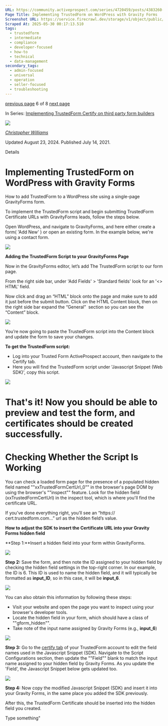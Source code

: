 ```yaml
---
URL: https://community.activeprospect.com/series/4720459/posts/4383260-implementing-trustedform-on-wordpress-with-gravity-forms
Page Title: Implementing TrustedForm on WordPress with Gravity Forms
Screenshot URL: https://service.firecrawl.dev/storage/v1/object/public/media/screenshot-dbf004a3-b4e0-43c2-b02e-40cea680bddf.png
Scraped At: 2025-05-30 00:17:13.510
tags:
  - trustedform
  - intermediate
  - compliance
  - developer-focused
  - how-to
  - technical
  - data-management
secondary_tags:
  - admin-focused
  - universal
  - operation
  - seller-focused
  - troubleshooting
---
```


[previous page](https://community.activeprospect.com/series/4720459/posts/4067743-activeprospect-compatible-landing-pages-form-builders-and-chat-platforms) 6 of 8 [next page](https://community.activeprospect.com/series/4720459/posts/4290731-troubleshooting-a-trustedform-certify-web-sdk-deployment)

In Series: [Implementing TrustedForm Certify on third party form builders](https://community.activeprospect.com/series/4720459-implementing-trustedform-certify-on-third-party-form-builders)

[![](https://content2.bloomfire.com/avatars/users/1405246/thumb/thumbnail.png?f=1620827893&Expires=1748567792&Signature=pAhB7qIdcbVx5QwKTBYZYOnQu3BBEdnF~eXNAn5ONmzRwkphGhldfGwOpW~IxRc4v1TZz3dtjUyOr1eVBc7CwNnwUI-0CriXuFoAXmkv5AfJZTN-s7GKe6Q0EQ8o6QlWe9ajHQIIQOKeZyusaTBtqeFcgFIawLjhdXATUfmRR3gdZhzSmuIG7PuMhvBM5CgTs2sZnLkRcsAD6pTdZq~Xl7YN-oyfujb5BIOCVsm6kGnB0d-3qfcfWrNDb0O-aY~rarQJ79s2WIybJ4uYiBwgv0TnkpBGMJ~eJ6ojM47G-4~kj2Snvdxx6t7GSplcMRvlp1i6u62IWpd~6bx6x01JbQ__&Key-Pair-Id=APKAIDFCFZ2UHE5LPIUA)](https://community.activeprospect.com/memberships/7846678-christopher-williams)

[_Christopher Williams_](https://community.activeprospect.com/memberships/7846678-christopher-williams)

Updated August 23, 2024. Published July 14, 2021.

Details

# Implementing TrustedForm on WordPress with Gravity Forms

How to add TrustedForm to a WordPress site using a single-page GravityForms form.

To implement the TrustedForm script and begin submitting TrustedForm Certificate URLs with GravityForms leads, follow the steps below.

Open WordPress, and navigate to GravityForms, and here either create a form( 'Add New' ) or open an existing form. In the example below, we're using a contact form.

![](https://content3.bloomfire.com/thumbnails/contents/004/211/234/original.png?f=1709596693&Expires=1748567823&Signature=qng6690nPR5bVTodR~-DyumARlyV7OXlDAtdZR5PB-DY0sD62j01xympbkJBzocyMUUlhZp7MluCLcVOUtCnHuEQF8ZmN6vHty-IUueqHQoP12c7K-RFgQUzElAULgxv-miUwHkeowD0GuNqH7R5rDxNs1VBBaxz-u3W6atVk~3ou3-mueP2mYuzp6Q45tQeMyhuV0ai5MLgNtFjKzTlV3RWu1y0ZEMxiUIbFaozD2pL6of3p4zgOGa3-RUEWVbW70tuml6dWxmHw8qGqzHbfF~xTRzEiExaDXHdSB5jiqMEnduho0wvBK2Xouy-95EAyeFC-kwxn5pYTpQDRz8vhQ__&Key-Pair-Id=APKAIDFCFZ2UHE5LPIUA)

**Adding the TrustedForm Script to your GravityForms Page**

Now in the GravityForms editor, let’s add The TrustedForm script to our form page.

From the right side bar, under 'Add Fields' > 'Standard fields' look for an '<> HTML' field.

Now click and drag an “HTML” block onto the page and make sure to add it just before the submit button. Click on the HTML Content block, then on the right side bar expand the “General”  section so you can see the “Content” block.

![](https://content3.bloomfire.com/thumbnails/contents/004/211/245/original.png?f=1709598018&Expires=1748567823&Signature=hdyDACqC4W~LdCPWU6crIe8Fozpx8sJkgPcFt4C1E9lJkzeRlfF8N4Yxygfw09qvLiDQB8GMJD80H65sBbn61TH~u8XJBFFWvyLjxKqtbfK21QcLhdgyqDqvoRG2K6BE7X2371J7JV3wEWKTKyMTBkxvA03yuoasfpwkO~6WPxAmqlcVRflEn9RuUWAapCL6LkNHUhOJkUDfKm5sW37guoqf7QRlmC1CFrSOH8Dtp~0poSzailEc7DYq-Toyx7I~V9Qd2iM-TyXoG5gAlshcJsxRRZ4WUJiFfE67vDM--lH-rIfbcNhy0gHOh~K92rVAkWc0yITCiwWtsqtfj9S87Q__&Key-Pair-Id=APKAIDFCFZ2UHE5LPIUA)

You’re now going to paste the TrustedForm script into the Content block and update the form to save your changes.

**To get the TrustedForm script:**

- Log into your Trusted Form ActiveProspect account, then navigate to the Certify tab.
- Here you will find the TrustedForm script under 'Javascript Snippet (Web SDK)', copy this script.

![](https://content1.bloomfire.com/thumbnails/contents/004/211/247/original.png?f=1709598130&Expires=1748567823&Signature=CTYGFG0xfsTWGv2~SIETsehbOXcTVLUdinlnhLOZCsB2AK1A3eF6YGE30FUtmUAdHX~3XqFU~hQnrvgw4aTOsYyeflokHRX3w5JmIMw-j8X9Kc7oyMkl7UB-w0DwBB2Kez581Mxy4Y9~wZY3BeYhFn8OX7osMKPzwSeZpizUQlqffgV7xSkb9TpvQcaeNSMuH5-J0xvj68ipfvyEbczVmhFn~X~KJc02d9GpxnT3guo2bBu5QB0neQO6v4xFAjVP~jEipz1pe~~kZu7h62Klo5udqbdcni9EgAlEMDZ9UUcw9jXjYYk95rlRtvtwrWL82Dt8MJj0dnrbMWfsUnlIUw__&Key-Pair-Id=APKAIDFCFZ2UHE5LPIUA)

# That's it! Now you should be able to preview and test the form, and certificates should be created successfully.

# Checking Whether the Script Is Working

You can check a loaded form page for the presence of a populated hidden field named ""xxTrustedFormCertUrl\_0"" in the browser's page DOM by using the browser's ""inspect"" feature. Look for the hidden field (xxTrustedFormCertUrl) in the inspect tool, which is where you'll find the certificate URL.

If you’ve done everything right, you’ll see an “https:// cert.trustedform.com…” url as the hidden field’s value.

**How to adjust the SDK to insert the Certificate URL into your Gravity Forms hidden field**

**Step 1:**Insert a hidden field into your form within GravityForms.

![](https://content2.bloomfire.com/thumbnails/contents/004/454/348/original.png?f=1724438084&Expires=1748567823&Signature=RJG5PrLtt~3piBDOeTQ7XmrI9eAQBdI9bJ7-HklC~6TttEUJxLwI154t61l5bJzp8d9matQAlMnv0uzUoNPSFwfu3cFVbA8Tk0BGi9SAYDYhsqiAPK50YiS2gS02xkheM0ocdlM-dWuyJC6gAFCagHODCkRaif7Q8m7NGweDurLiCUvhvLYnNfiuJ8rzOtqFc9SqjFknSE3wKElkfs6ZGzKEkt7xn6g0S0gBvi7tTUHV5Qyhbb8DP727w6s8kETsi96JeZsTau0wQxMad6cOsV5ThzeMt4ZnEY~5Duc6JlzEB5LWbDa1eOL0lMFnnv~7lCxQAUE9rd598N7GPtsAYQ__&Key-Pair-Id=APKAIDFCFZ2UHE5LPIUA)

**Step 2:** Save the form, and then note the ID assigned to your hidden field by checking the hidden field settings in the top-right corner. In our example, the ID is 6. This ID is used to name the hidden field, and it will typically be formatted as **input\_ID**, so in this case, it will be **input\_6**.

![](https://content0.bloomfire.com/thumbnails/contents/004/454/355/original.png?f=1724438220&Expires=1748567823&Signature=VvKJiMDsr9e~6cez6scJF9GWSUCsFfsJIhgFtE6TZWRzkdtSjTra-RHrjbTQ8RiC1r~hW9wdfZn4OldGHlbKI1nIAbHnTamrdBhPuh2tmVEp11ntHp9xMvCLdU-C6~O8Clad~hSdd3Eha3byqI5kxC-HM0ivjSuXBMvhFl7rdx7QvbKB0hCV6XiF7v0DEo9fNY5L9tk9E06QAKHy~xz24B~kKY6IDhNqp42EgdNN8UNLSbNf9bbwBn-FYEFWXFB~ZL-6jcJnFocNRu50SEpwUClnl8sPqOUPT-MnMrQSxZInpFwfHowAefM9nc7EZa6mRIvfe1AnTXAnNTQns-glWw__&Key-Pair-Id=APKAIDFCFZ2UHE5LPIUA)

You can also obtain this information by following these steps:

- Visit your website and open the page you want to inspect using your browser's developer tools.
- Locate the hidden field in your form, which should have a class of ""gform\_hidden"".
- Take note of the input name assigned by Gravity Forms (e.g., **input\_6**)

![](https://content3.bloomfire.com/thumbnails/contents/004/454/411/original.png?f=1724439260&Expires=1748567823&Signature=t2rHfzCNV9ynhmpjoohyeADf7lO6fZJ0U8LrcW4ZZ6zR9NdEncjLZYaXrrSW7txjjoiwbZ9m5buGeg4nmG~b74ZFMv21xGbjrU4YDmVewWU4yKoZ4d3HbDUF~HFYyo32BMTczRR4F9weTsNNZJI~~fzQ~kzAF28SfSIOwkfPAXSJ4VE2CRD2RtJjgD5E2oWCWpZJQlDY3DKScivPB0~HxJw4wPznzMV2EwSlgzEvJsUUKw3OFk603nov35178crkDr5Lz9aLpI4OYQ5f8HTr-ot~qH6prCxjEMb~LCOwM4dAIpWCCW~iqi~KCnRuuK9hlmgKGCEmXcDLCsA6pCjKiA__&Key-Pair-Id=APKAIDFCFZ2UHE5LPIUA)

**Step 3:** Go to the [certify tab](https://app.trustedform.com/certificates/issue?__hstc=41051389.43606a6e2ff3de6aa4ef188da8da6084.1748564228037.1748564228037.1748564228037.1&__hssc=41051389.1.1748564228037&__hsfp=3707738794) of your TrustedForm account to edit the field names used in the Javascript Snippet (SDK). Navigate to the Script Configurations section, then update the ""Field"" blank to match the input name assigned to your hidden field by Gravity Forms. As you update the 'Field', the Javascript Snippet below gets updated too.

![](https://content1.bloomfire.com/thumbnails/contents/004/454/419/original.png?f=1724439525&Expires=1748567823&Signature=KLWzCrng2vYFQDEJDsa0WG7bn114RKsZhOXvJTTmanC~wTVtjdk-Tfs6rFwhjS61JE7wJO69ZQ02QoTHMxQp4QPdvW6FJqlgcw8~FsEpZcYYfYcWkR5SDtf9R0CyLzDe29A5IHikLVD~A2lnrBXy~LpqzMOFC36vZDw8aFscfzk0Uxc6YlBXG-yWWXm2lNWulcXuvZ9r1kBN3~HlH8Wt2ozOdlR8GnDlCpAIggdajNuSWGQNJK4bAKQEpSKVXNV9bLygVztV~zIJ2qy83N-JPejI~zShi93me22v6ob8xrku9Ei~F5tcRZoyD6obztQB0bF-jqyrZYrHm7O-QEjFEw__&Key-Pair-Id=APKAIDFCFZ2UHE5LPIUA)

**Step 4:** Now copy the modified Javascript Snippet (SDK) and insert it into your Gravity Forms, in the same place you added the SDK previously.

After this, the TrustedForm Certificate should be inserted into the hidden field you created.

Type something"

